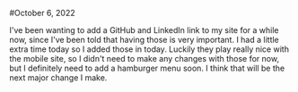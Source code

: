 #October 6, 2022

I've been wanting to add a GitHub and LinkedIn link to my site for a while now, since I've been told
that having those is very important. I had a little extra time today so I added those in today. Luckily
they play really nice with the mobile site, so I didn't need to make any changes with those for now, but
I definitely need to add a hamburger menu soon. I think that will be the next major change I make.
